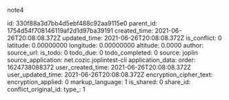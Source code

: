 note4

id: 330f88a3d7bb4d5ebf488c92aa9115e0
parent_id: 1754d54f708146119af2d1d97ba39191
created_time: 2021-06-26T20:08:08.372Z
updated_time: 2021-06-26T20:08:08.372Z
is_conflict: 0
latitude: 0.00000000
longitude: 0.00000000
altitude: 0.0000
author: 
source_url: 
is_todo: 0
todo_due: 0
todo_completed: 0
source: joplin
source_application: net.cozic.joplintest-cli
application_data: 
order: 1624738088372
user_created_time: 2021-06-26T20:08:08.372Z
user_updated_time: 2021-06-26T20:08:08.372Z
encryption_cipher_text: 
encryption_applied: 0
markup_language: 1
is_shared: 0
share_id: 
conflict_original_id: 
type_: 1
